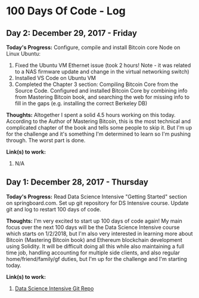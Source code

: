 # 100 Days Of Code - Log

## Day 2: December 29, 2017 - Friday

**Today's Progress:**  Configure, compile and install Bitcoin core Node on Linux Ubuntu:
1) Fixed the Ubuntu VM Ethernet issue (took 2 hours! Note - it was related to a NAS firmware update and change in the virtual networking switch)
2) Installed VS Code on Ubuntu VM
3) Completed the Chapter 3 section: Compiling Bitcoin Core from the Source Code.  Configured and installed Bitcoin Core by combining info from Mastering Bitcoin book, and searching the web for missing info to fill in the gaps (e.g. installing the correct Berkeley DB)

**Thoughts:**  Altogether I spent a solid 4.5 hours working on this today.  According to the Author of Mastering Bitcoin, this is the most technical and complicated chapter of the book and tells some people to skip it.  But I'm up for the challenge and it's something I'm determined to learn so I'm pushing through.  The worst part is done.

**Link(s) to work:**
1. N/A


## Day 1: December 28, 2017 - Thursday

**Today's Progress:**  Read Data Science Intensive "Getting Started" section on springboard.com.  Set up git repository for DS Intensive course.  Update git and log to restart 100 days of code.

**Thoughts:**  I'm very excited to start up 100 days of code again!  My main focus over the next 100 days will be the Data Science Intensive course which starts on 1/2/2018, but I'm also very interested in learning more about Bitcoin (Mastering Bitcoin book) and Ethereum blockchain development using Solidity.  It will be difficult doing all this while also maintaining a full time job, handling accounting for multiple side clients, and also regular home/friend/family/gf duties, but I'm up for the challenge and I'm starting today.

**Link(s) to work:**
1. [Data Science Intensive Git Repo](https://github.com/BrianLeip/Data-Science-Intensive-Springboard)

